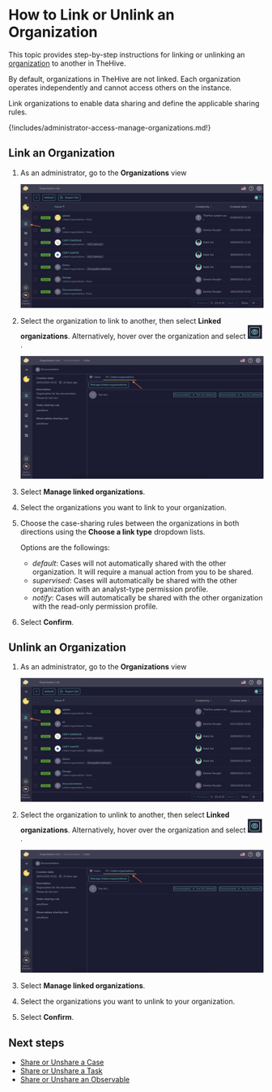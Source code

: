 # How to Link or Unlink an Organization

This topic provides step-by-step instructions for linking or unlinking an [organization](about-organizations.md) to another in TheHive.

By default, organizations in TheHive are not linked. Each organization operates independently and cannot access others on the instance.

Link organizations to enable data sharing and define the applicable sharing rules.

{!includes/administrator-access-manage-organizations.md!}

## Link an Organization

1. As an administrator, go to the **Organizations** view

    ![Organizations view](../../images/administration-guides/manage-organizations-organizations-view.png)

2. Select the organization to link to another, then select **Linked organizations**. Alternatively, hover over the organization and select ![Eye](../../images/administration-guides/manage-organizations-eye.png).

    ![Link an organization](../../images/administration-guides/link-an-organization.png)

3. Select **Manage linked organizations**.

4. Select the organizations you want to link to your organization.

5. Choose the case-sharing rules between the organizations in both directions using the **Choose a link type** dropdown lists.

    Options are the followings:
    - *default*: Cases will not automatically shared with the other organization. It will require a manual action from you to be shared.
    - *supervised*: Cases will automatically be shared with the other organization with an analyst-type permission profile.
    - *notify*: Cases will automatically be shared with the other organization with the read-only permission profile.

6. Select **Confirm**.

## Unlink an Organization

1. As an administrator, go to the **Organizations** view

    ![Organizations view](../../images/administration-guides/manage-organizations-organizations-view.png)

2. Select the organization to unlink to another, then select **Linked organizations**. Alternatively, hover over the organization and select ![Eye](../../images/administration-guides/manage-organizations-eye.png).

    ![Link an organization](../../images/administration-guides/link-an-organization.png)

3. Select **Manage linked organizations**.

4. Select the organizations you want to unlink to your organization.

5. Select **Confirm**.
    
## Next steps

* [Share or Unshare a Case](share-unshare-a-case.md)
* [Share or Unshare a Task](../tasks/share-unshare-a-task.md)
* [Share or Unshare an Observable](share-unshare-an-observable.md)